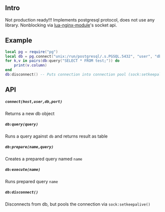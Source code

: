 ## Intro
Not production ready!!!
Implements postgresql protocol, does not use any library.
Nonblocking via [lua-nginx-module](https://github.com/chaoslawful/lua-nginx-module)'s socket api.

## Example
````lua
local pg = require("pg")
local db = pg.connect("unix:/run/postgresql/.s.PGSQL.5432", "user", "db")
for k,v in pairs(db:query("SELECT * FROM test;")) do
	print(v.column)
end
db:disconnect() -- Puts connection into connection pool (sock:setkeepalive())
````

## API

##### `connect(host,user,db,port)`
Returns a new db object

##### `db:query(query)`
Runs a query against `db` and returns result as table

##### `db:prepare(name,query)`
Creates a prepared query named `name`

##### `db:execute(name)`
Runs prepared query `name`

##### `db:disconnect()`
Disconnects from db, but pools the connection via `sock:setkeepalive()`
